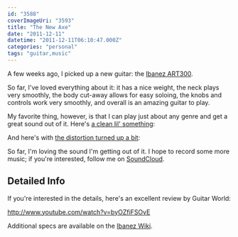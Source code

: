 ```yaml
---
id: "3588"
coverImageUri: "3593"
title: "The New Axe"
date: "2011-12-11"
datetime: "2011-12-11T06:10:47.000Z"
categories: "personal"
tags: "guitar,music"
---
```


A few weeks ago, I picked up a new guitar: the [Ibanez ART300](http://ibanez.wikia.com/wiki/ART300).

So far, I've loved everything about it: it has a nice weight, the neck plays very smoothly, the body cut-away allows for easy soloing, the knobs and controls work very smoothly, and overall is an amazing guitar to play.

My favorite thing, however, is that I can play just about any genre and get a great sound out of it. Here's [a clean lil' something](http://soundcloud.com/brandondmartinez/ze-new-guitar):

  

And here's with [the distortion turned up a bit](http://soundcloud.com/brandondmartinez/song-001):

  

So far, I'm loving the sound I'm getting out of it. I hope to record some more music; if you're interested, follow me on [SoundCloud](http://soundcloud.com/brandondmartinez/ "Brandon Martinez on SoundCloud").

## Detailed Info

If you're interested in the details, here's an excellent review by Guitar World:

http://www.youtube.com/watch?v=byOZfiFSOvE

Additional specs are available on the [Ibanez Wiki](http://ibanez.wikia.com/wiki/ART300).
